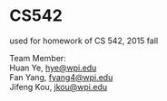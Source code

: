 # CS542
used for homework of CS 542, 2015 fall<br>

Team Member:<br>
Huan Ye, hye@wpi.edu <br>
Fan Yang, fyang4@wpi.edu <br>
Jifeng Kou, jkou@wpi.edu  <br>

